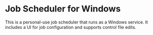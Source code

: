 # Job Scheduler for Windows

This is a personal-use job scheduler that runs as a Windows service. It includes a UI for job configuration and supports control file edits.
